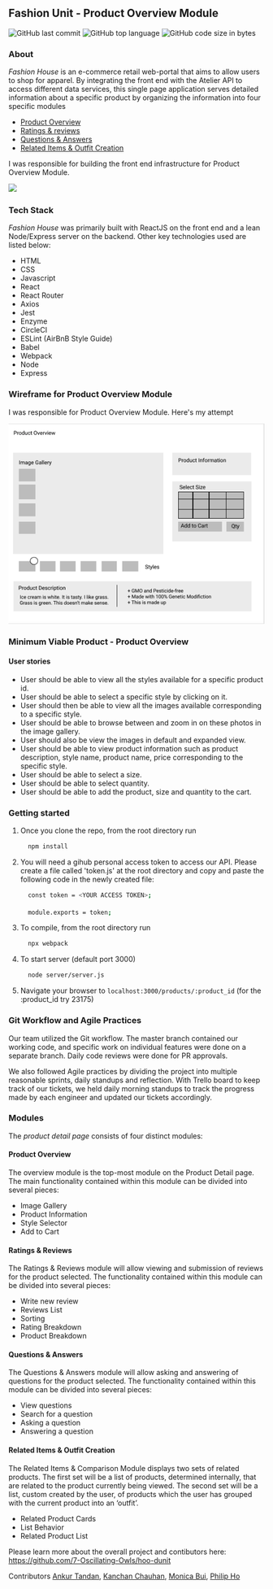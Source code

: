 ## Fashion Unit - Product Overview Module

![GitHub last commit](https://img.shields.io/github/last-commit/kc127/fashion-house) ![GitHub top language](https://img.shields.io/github/languages/top/kc127/fashion-house) ![GitHub code size in bytes](https://img.shields.io/github/languages/code-size/kc127/fashion-house)

### About
*Fashion House* is an e-commerce retail web-portal that aims to allow users to shop for apparel. By integrating the front end with the Atelier API to access different data services, this single page application serves detailed information about a specific product by organizing the information into four specific modules

* [Product Overview](#overview)
* [Ratings & reviews](#ratings)
* [Questions & Answers](#qna)
* [Related Items & Outfit Creation](#related)

I was responsible for building the front end infrastructure for Product Overview Module.

![](giphy.gif)

### Tech Stack
*Fashion House* was primarily built with ReactJS on the front end and a lean Node/Express server on the backend. Other key technologies used are listed below:

* HTML
* CSS
* Javascript
* React
* React Router
* Axios
* Jest
* Enzyme
* CircleCI
* ESLint (AirBnB Style Guide)
* Babel
* Webpack
* Node
* Express

### Wireframe for  Product Overview Module

I was responsible for Product Overview Module. Here's my attempt

![wireframe](./public/images/wireframe.png)

### Minimum Viable Product - Product Overview

#### User stories

* User should be able to view all the styles available for a specific product id.
* User should be able to select a specific style by clicking on it.
* User should then be able to view all the images available corresponding to a specific style.
* User should be able to browse between and zoom in on these photos in the image gallery.
* User should also be view the images in default and expanded view.
* User should be able to view product information such as product description, style name, product name, price corresponding to the specific style.
* User should be able to select a size.
* User should be able to select quantity.
* User should be able to add the product, size and quantity to the cart.


### Getting started
1. Once you clone the repo, from the root directory run
   ```sh
     npm install
   ```
2. You will need a gihub personal access token to access our API. Please create a file called 'token.js' at the root directory and copy and paste the following code in the newly created file:
   ```sh
     const token = <YOUR ACCESS TOKEN>;

     module.exports = token;

3. To compile, from the root directory run
   ```sh
	 npx webpack
	 ```
4. To start server (default port 3000)
   ```sh
	 node server/server.js
	 ```
5. Navigate your browser to `localhost:3000/products/:product_id` (for the :product_id try 23175)

### Git Workflow and Agile Practices

Our team utilized the Git workflow. The master branch contained our working code, and specific work on individual features were done on a separate branch. Daily code reviews were done for PR approvals.

We also followed Agile practices by dividing the project into multiple reasonable sprints, daily standups and reflection.  With Trello board to keep track of our tickets, we held daily morning standups to track the progress made by each engineer and updated our tickets accordingly.

### Modules
The _product detail page_ consists of four distinct modules:

#### <a name="overview">Product Overview</a>

The overview module is the top-most module on the Product Detail page. The main functionality contained within this module can be divided into several pieces:

* Image Gallery
* Product Information
* Style Selector
* Add to Cart

#### <a name="ratings">Ratings & Reviews</a>

The Ratings & Reviews module will allow viewing and submission of reviews for the product selected.  The functionality contained within this module can be divided into several pieces:
* Write new review
* Reviews List
* Sorting
* Rating Breakdown
* Product Breakdown

#### <a name="qna">Questions & Answers</a>

The Questions & Answers module will allow asking and answering of questions for the product selected.  The functionality contained within this module can be divided into several pieces:
* View questions
* Search for a question
* Asking a question
* Answering a question

#### <a name="related">Related Items & Outfit Creation</a>

The Related Items & Comparison Module displays two sets of related products. The first set will be a list of products, determined internally, that are related to the product currently being viewed.  The second set will be a list, custom created by the user, of products which the user has grouped with the current product into an ‘outfit’.

* Related Product Cards
* List Behavior
* Related Product List

Please learn more about the overall project and contibutors here:
https://github.com/7-Oscillating-Owls/hoo-dunit

Contributors [Ankur Tandan](https://github.com/agentanky), [Kanchan Chauhan](https://github.com/kc127), [Monica Bui](https://github.com/moneycabui), [Philip Ho](https://github.com/phil-ho)

